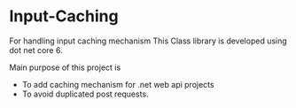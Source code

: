 # Input-Caching
For handling input caching mechanism
This Class library is developed using dot net core 6.

Main purpose of this project is 

- To add caching mechanism for .net web api projects
- To avoid duplicated post requests.

